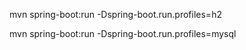 mvn spring-boot:run -Dspring-boot.run.profiles=h2

mvn spring-boot:run -Dspring-boot.run.profiles=mysql

